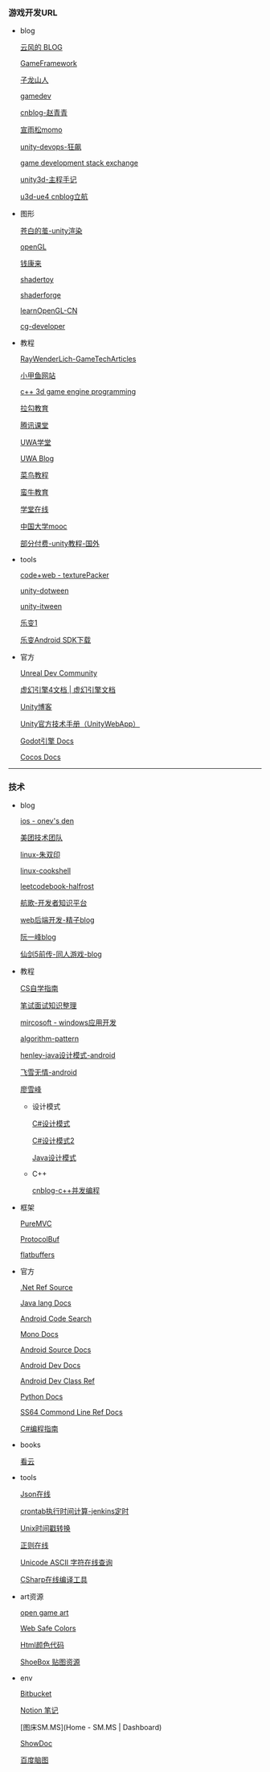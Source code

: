 ### 游戏开发URL

* blog

  [云风的 BLOG](https://blog.codingnow.com/)

  [GameFramework](https://gameframework.cn/)

  [子龙山人](https://www.zilongshanren.com/)

  [gamedev](https://www.gamedev.net/)

  [cnblog-赵青青](https://www.cnblogs.com/zhaoqingqing/)

  [宣雨松momo](https://www.xuanyusong.com/)

  [unity-devops-狂飙](https://networm.me/)

  [game development stack exchange](https://gamedev.stackexchange.com/)

  [unity3d-主程手记](http://luzexi.com/)

  [u3d-ue4 cnblog立航](https://www.cnblogs.com/leoin2012/)

  

* 图形

  [苍白的茧-unity渲染](http://dreamfairy.cn/blog/)

  [openGL](https://www.khronos.org/opengl/wiki/Main_Page)

  [钱康来](https://qiankanglai.me/)

  [shadertoy](https://www.shadertoy.com/)

  [shaderforge](https://acegikmo.com/shaderforge/)

  [learnOpenGL-CN](https://learnopengl-cn.readthedocs.io/zh/latest/)

  [cg-developer](https://develodownload.nvidia.cn/CgTutorial/cg_tutorial_appendix_e.html)

  

* 教程

  [RayWenderLich-GameTechArticles](https://www.raywenderlich.com/gametech)

  [小甲鱼网站](https://ilovefishc.com/)

  [c++ 3d game engine programming](https://www.3dgep.com/)

  [拉勾教育](https://kaiwu.lagou.com/learn)

  [腾讯课堂](https://ke.qq.com/)

  [UWA学堂](https://edu.uwa4d.com/)

  [UWA Blog](https://blog.uwa4d.com/)

  [菜鸟教程](https://www.runoob.com/)

  [蛮牛教育](https://edu.manew.com/)

  [学堂在线](https://www.xuetangx.com/)

  [中国大学mooc](https://www.icourse163.org/)
  
  [部分付费-unity教程-国外](http://www.alanzucconi.com/tutorials/)



* tools

  [code+web - texturePacker](https://www.codeandweb.com/)

  [unity-dotween](http://dotween.demigiant.com/index.php)

  [unity-itween](http://www.pixelplacement.com/itween/index.php)

  [乐变1](http://lbdoc.loveota.com/web/#/1?page_id=1)

  [乐变Android SDK下载](http://lbdoc.loveota.com/web/#/3?page_id=79)

  

* 官方

  [Unreal Dev Community](https://dev.epicgames.com/community/)

  [虚幻引擎4文档 | 虚幻引擎文档](https://docs.unrealengine.com/4.26/zh-CN/)

  [Unity博客](https://blog.unity.com/cn)

  [Unity官方技术手册（UnityWebApp）](https://connect.unity.com/doc/)

  [Godot引擎 Docs](https://docs.godotengine.org/en/stable/index.html)
  
  [Cocos Docs](https://www.cocos.com/docs)



---



### 技术

* blog

  [ios - onev's den](https://onevcat.com/)

  [美团技术团队](https://tech.meituan.com/)

  [linux-朱双印](https://www.zsythink.net/)

  [linux-cookshell](https://coolshell.cn/articles/8883.html)

  [leetcodebook-halfrost](https://books.halfrost.com/leetcode//)

  [航歌-开发者知识平台](http://www.hangge.com/)

  [web后端开发-精子blog](https://jysperm.me/)

  [阮一峰blog](https://www.ruanyifeng.com/blog/)

  [仙剑5前传-同人游戏-blog](http://pal5h.com/)

  

* 教程

  [CS自学指南](https://csdiy.wiki/)

  [笔试面试知识整理](https://hit-alibaba.github.io/interview/)

  [mircosoft - windows应用开发](https://docs.microsoft.com/zh-cn/windows/apps/)

  [algorithm-pattern](https://greyireland.gitbook.io/algorithm-pattern/)

  [henley-java设计模式-android](https://henleylee.github.io/)

  [飞雪无情-android](https://www.flysnow.org/categories/Android/)

  [廖雪峰](https://www.liaoxuefeng.com/)

  

  * 设计模式

    [C#设计模式](https://www.cnblogs.com/rush/category/268894.html)

    [C#设计模式2](https://www.cnblogs.com/smile-xiaoyu/category/463456.html)

    [Java设计模式](https://blog.csdn.net/cselmu9/category_1244266.html)

  * C++

    [cnblog-c++并发编程](https://www.cnblogs.com/xudong-bupt/category/489888.html)

  

* 框架

  [PureMVC](http://puremvc.org/)
  
  [ProtocolBuf](https://developers.google.com/protocol-buffers/docs/cpptutorial)
  
  [flatbuffers](https://halfrost.com/flatbuffers_schema/)
  
  
  
* 官方

  [.Net Ref Source](https://referencesource.microsoft.com/)

  [Java lang Docs](https://docs.oracle.com/javase/7/docs/api/java/lang/package-summary.html)

  [Android Code Search](https://cs.android.com/)

  [Mono Docs](https://www.mono-project.com/)

  [Android Source Docs](https://source.android.com/)

  [Android Dev Docs](https://developer.android.com/?hl=zh-cn)

  [Android Dev Class Ref](https://developer.android.com/reference/classes)

  [Python Docs](https://docs.python.org/zh-cn/3/library/index.html)

  [SS64 Commond Line Ref Docs](https://ss64.com/)
  
  [C#编程指南](https://docs.microsoft.com/zh-cn/dotnet/csharp/programming-guide/)



* books

  [看云](https://www.kancloud.cn/explore)

  

* tools

  [Json在线](https://www.sojson.com/)

  [crontab执行时间计算-jenkins定时](https://tool.lu/crontab/)

  [Unix时间戳转换](https://tool.chinaz.com/Tools/unixtime.aspx)

  [正则在线](https://regex101.com/)

  [Unicode ASCII 字符在线查询](http://www.endmemo.com/unicode/ascii.php)

  

  [CSharp在线编译工具](https://sharplab.io/)

  

* art资源

  [open game art](https://opengameart.org/)

  [Web Safe Colors](https://www.bootcss.com/p/websafecolors/)

  [Html颜色代码](https://htmlcolorcodes.com/zh/)

  [ShoeBox 贴图资源](http://renderhjs.net/shoebox/)

  

* env

  [Bitbucket](https://bitbucket.org/JuXingMao/profile/repositories)

  [Notion 笔记](https://www.notion.so/zh-cn)
  
  [图床SM.MS](Home - SM.MS | Dashboard)
  
  [ShowDoc](https://www.showdoc.cc/item/index)
  
  [百度脑图](http://naotu.baidu.com/home)